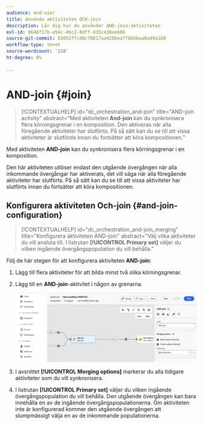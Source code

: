 ```yaml
---
audience: end-user
title: Använda aktiviteten OCH-join
description: Lär dig hur du använder AND-join-aktiviteten
exl-id: 9648f17b-e54c-4bc2-8dff-d35c438eeb8b
source-git-commit: 65052ffcd8c70817aa428bea7f8b6baa0a49a1b0
workflow-type: tm+mt
source-wordcount: '218'
ht-degree: 0%

---
```


# AND-join {#join}

>[!CONTEXTUALHELP]
>id="dc_orchestration_and-join"
>title="AND-join activity"
>abstract="Med aktiviteten **And-join** kan du synkronisera flera körningsgrenar i en komposition. Den aktiveras när alla föregående aktiviteter har slutförts. På så sätt kan du se till att vissa aktiviteter är slutförda innan du fortsätter att köra kompositionen."

Med aktiviteten **AND-join** kan du synkronisera flera körningsgrenar i en komposition.

Den här aktiviteten utlöser endast den utgående övergången när alla inkommande övergångar har aktiverats, det vill säga när alla föregående aktiviteter har slutförts. På så sätt kan du se till att vissa aktiviteter har slutförts innan du fortsätter att köra kompositionen.

## Konfigurera aktiviteten Och-join {#and-join-configuration}

>[!CONTEXTUALHELP]
>id="dc_orchestration_and-join_merging"
>title="Konfigurera aktiviteten AND-join"
>abstract="Välj vilka aktiviteter du vill ansluta till. I listrutan **[!UICONTROL Primary set]** väljer du vilken ingående övergångspopulation du vill behålla."

Följ de här stegen för att konfigurera aktiviteten **AND-join**:

1. Lägg till flera aktiviteter för att bilda minst två olika körningsgrenar.
1. Lägg till en **AND-join**-aktivitet i någon av grenarna.

   ![](../assets/and-join.png)

1. I avsnittet **[!UICONTROL Merging options]** markerar du alla tidigare aktiviteter som du vill synkronisera.
1. I listrutan **[!UICONTROL Primary set]** väljer du vilken ingående övergångspopulation du vill behålla. Den utgående övergången kan bara innehålla en av de ingående övergångspopulationerna. Om aktiviteten inte är konfigurerad kommer den utgående övergången att slumpmässigt välja en av de inkommande populationerna.
